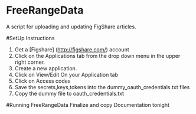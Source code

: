 FreeRangeData
=============

A script for uploading and updating FigShare articles. 

#SetUp Instructions
1. Get a [Figshare] (http://figshare.com/)  account 
2. Click on the Applications tab from the drop down menu in the upper right corner.
3. Create a new application. 
4. Click on View/Edit On your Application tab
5. Click on Access codes
6. Save the secrets,keys,tokens into the dummy\_oauth\_credentials.txt files
7. Copy the dummy file to oauth_credentials.txt

#Running FreeRangeData
Finalize and copy Documentation tonight
